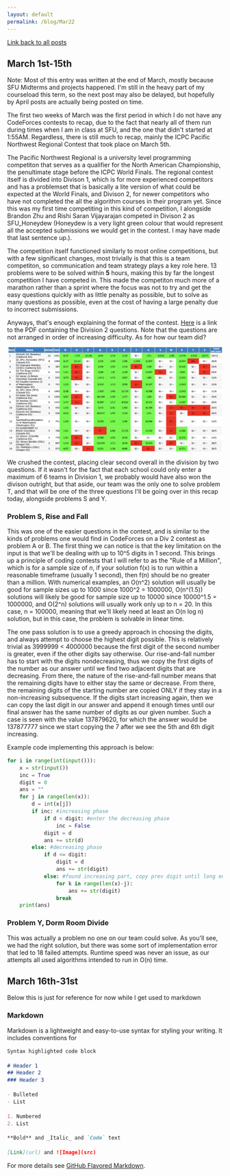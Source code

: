 ```yaml
---
layout: default
permalink: /blog/Mar22
---
```


[Link back to all posts](https://alxwen711.github.io/blog)


## March 1st-15th

Note: Most of this entry was written at the end of March, mostly because SFU Midterms and projects happened. I'm still in the heavy part of my courseload this term, so the next post may also be delayed, but hopefully by April posts are actually being posted on time.

The first two weeks of March was the first period in which I do not have any CodeForces contests to recap, due to the fact that nearly all of them run during times when I am in class at SFU, and the one that didn't started at 1:55AM. Regardless, there is still much to recap, mainly the ICPC Pacific Northwest Regional Contest that took place on March 5th.

The Pacific Northwest Regional is a university level programming competiton that serves as a qualifier for the North American Championship, the penultimate stage before the ICPC World Finals. The regional contest itself is divided into Divison 1, which is for more experienced competitors and has a problemset that is basically a lite version of what could be expected at the World Finals, and Divison 2, for newer competitors who have not completed the all the algorithm courses in their program yet.  Since this was my first time competiting in this kind of competition, I alongside Brandon Zhu and Rishi Saran Vijayarajan competed in Divison 2 as SFU_Honeydew (Honeydew is a very light green colour that would represent all the accepted submissions we would get in the contest. I may have made that last sentence up.).

The competition itself functioned similarly to most online competitions, but with a few significant changes, most trivially is that this is a team competiton, so communication and team strategy plays a key role here. 13 problems were to be solved within **5** hours, making this by far the longest competition I have competed in. This made the competiton much more of a marathon rather than a sprint where the focus was not to try and get the easy questions quickly with as little penalty as possible, but to solve as many questions as possible, even at the cost of having a large penalty due to incorrect submissions.

Anyways, that's enough explaining the format of the contest. [Here](http://www.acmicpc-pacnw.org/pacnw_div2_2022.pdf) is a link to the PDF containing the Division 2 questions. Note that the questions are not arranged in order of increasing difficulty. As for how our team did?

![Results from the ICPC Pacific Northwest Regional 2022 Division 2](/docs/assets/images/icpcresults.png)

We crushed the contest, placing clear second overall in the division by two questions. If it wasn't for the fact that each school could only enter a maximum of 6 teams in Division 1, we probably would have also won the divison outright, but that aside, our team was the only one to solve problem T, and that will be one of the three questions I'll be going over in this recap today, alongside problems S and Y.

### Problem S, Rise and Fall
This was one of the easier questions in the contest, and is similar to the kinds of problems one would find in CodeForces on a Div 2 contest as problem A or B. The first thing we can notice is that the key limitation on the input is that we'll be dealing with up to 10^5 digits in 1 second. This brings up a principle of coding contests that I will refer to as the "Rule of a Million", which is for a sample size of _n_, if your solution f(x) is to run within a reasonable timeframe (usually 1 second), then f(n) should be no greater than a million. With numerical examples, an O(n^2) solution will usually be good for sample sizes up to 1000 since 1000^2 = 1000000, O(n^(1.5)) solutions will likely be good for sample size up to 10000 since 10000^1.5 = 1000000, and O(2^n) solutions will usually work only up to n = 20. In this case, n = 100000, meaning that we'll likely need at least an O(n log n) solution, but in this case, the problem is solvable in linear time.

The one pass solution is to use a greedy approach in choosing the digits, and always attempt to choose the highest digit possible. This is relatively trivial as 3999999 < 4000000 because the first digit of the second number is greater, even if the other digits say otherwise. Our rise-and-fall number has to start with the digits nondecreasing, thus we copy the first digits of the number as our answer until we find two adjacent digits that are decreasing. From there, the nature of the rise-and-fall number means that the remaining digits have to either stay the same or decrease. From there, the remaining digits of the starting number are copied ONLY if they stay in a non-increasing subsequence. If the digits start increasing again, then we can copy the last digit in our answer and append it enough times until our final answer has the same number of digits as our given number. Such a case is seen with the value 137879620, for which the answer would be 137877777 since we start copying the 7 after we see the 5th and 6th digit increasing.

Example code implementing this approach is below:
```python
for i in range(int(input())):
    x = str(input())
    inc = True
    digit = 0
    ans = ""
    for j in range(len(x)):
        d = int(x[j])
        if inc: #increasing phase
            if d < digit: #enter the decreasing phase
                inc = False
            digit = d
            ans += str(d)
        else: #decreasing phase
            if d <= digit:
                digit = d
                ans += str(digit)
            else: #found increasing part, copy prev digit until long enough
                for k in range(len(x)-j):
                    ans += str(digit)
                break
    print(ans)
```

### Problem Y, Dorm Room Divide
This was actually a problem no one on our team could solve. As you'll see, we had the right solution, but there was some sort of implementation error that led to 18 failed attempts. Runtime speed was never an issue, as our attempts all used algorithms intended to run in O(n) time.



## March 16th-31st



Below this is just for reference for now while I get used to markdown
### Markdown

Markdown is a lightweight and easy-to-use syntax for styling your writing. It includes conventions for 

```markdown
Syntax highlighted code block

# Header 1
## Header 2
### Header 3

- Bulleted
- List

1. Numbered
2. List

**Bold** and _Italic_ and `Code` text

[Link](url) and ![Image](src)
```

For more details see [GitHub Flavored Markdown](https://guides.github.com/features/mastering-markdown/).

